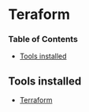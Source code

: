 # Teraform

<!-- START doctoc generated TOC please keep comment here to allow auto update -->
<!-- DON'T EDIT THIS SECTION, INSTEAD RE-RUN doctoc TO UPDATE -->
### Table of Contents

- [Tools installed](#tools-installed)

<!-- END doctoc generated TOC please keep comment here to allow auto update -->

## Tools installed

- [Terraform](https://github.com/hashicorp/terraform)
